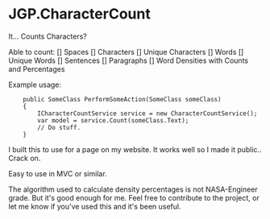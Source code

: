 # JGP.CharacterCount

It... Counts Characters?

Able to count:
    [] Spaces
	[] Characters
	[] Unique Characters
	[] Words
	[] Unique Words
	[] Sentences
	[] Paragraphs
	[] Word Densities with Counts and Percentages

Example usage:

        public SomeClass PerformSomeAction(SomeClass someClass)
        {
			ICharacterCountService service = new CharacterCountService();
        	var model = service.Count(someClass.Text);
			// Do stuff.
        }
	
I built this to use for a page on my website.
It works well so I made it public.. Crack on.

Easy to use in MVC or similar.
	
The algorithm used to calculate density percentages is not NASA-Engineer grade. But it's good enough for me.
Feel free to contribute to the project, or let me know if you've used this and it's been useful.